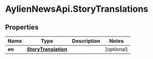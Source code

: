 # AylienNewsApi.StoryTranslations

## Properties

Name | Type | Description | Notes
------------ | ------------- | ------------- | -------------
**en** | [**StoryTranslation**](StoryTranslation.md) |  | [optional] 


